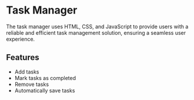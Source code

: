 # Task Manager

<p> The task manager uses HTML, CSS, and JavaScript to provide users with a reliable and efficient task management solution, ensuring a seamless user experience. </p>

<h2>Features</h2>
<ul>
    <li>Add tasks</li>
    <li>Mark tasks as completed</li>
    <li>Remove tasks</li>
    <li>Automatically save tasks</li>
</ul>
